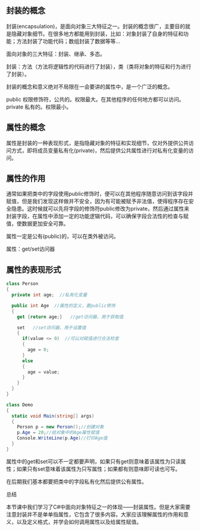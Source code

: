 ## 封装的概念

封装(encapsulation)，是面向对象三大特征之一。封装的概念很广，主要目的就是隐藏对象细节。在很多地方都能用到封装，比如：对象封装了自身的特征和功能；方法封装了功能代码；数组封装了数据等等…

面向对象的三大特征：封装、继承、多态。

封装：方法（方法将逻辑性的代码进行了封装），类（类将对象的特征和行为进行了封装）。

封装的概念和意义绝对不局限在一会要讲的属性中，是一个广泛的概念。

public 权限修饰符，公共的。权限最大。在其他程序的任何地方都可以访问。
private 私有的。权限最小。
## 属性的概念

属性是封装的一种表现形式，是指隐藏对象的特征和实现细节，仅对外提供公共访问方式，即将成员变量私有化(private)，然后提供公共属性进行对私有化变量的访问。

## 属性的作用

通常如果把类中的字段使用public修饰时，便可以在其他程序随意访问到该字段并赋值，但是我们发现这样做并不安全，因为有可能被赋予非法值，使得程序存在安全隐患。这时候就可以先将字段的修饰符public修改为private，然后通过属性来封装字段，在属性中添加一定的功能逻辑代码，可以确保字段合法性的检查与赋值，使数据更加安全可靠。

属性一定是公有(public)的，可以在类外被访问。

属性：get/set访问器

## 属性的表现形式
```C#
class Person
{
  private int age;  //私有化变量

  public int Age  //属性的定义，要public修饰
  {
    get {return age;}   //get访问器，用于获取值

    set   //set访问器，用于设置值
    {
      if(value <= 0)  //可以对赋值进行合法检查
      {
        age = 0;
      }
      else
      {
        age = value;
      }
    }
  }
}

class Demo
{
  static void Main(string[] args)
  {
    Person p = new Person();//创建对象
    p.Age = 20;//给对象中的Age属性赋值
    Console.WriteLine(p.Age)//打印Age值
  }
}
```
属性中的get和set可以不一定都要声明，如果只有get则意味着该属性为只读属性；如果只有set意味着该属性为只写属性；如果都有则意味即可读也可写。

在后期我们基本都要把类中的字段私有化然后提供公有属性。

总结

本节课中我们学习了C#中面向对象特征之一的体现——封装属性。但是大家需要注意封装并不是单单指属性，它包含了很多内容。大家应该理解属性的作用和意义，以及定义格式，并学会如何调用属性以及给属性赋值。
